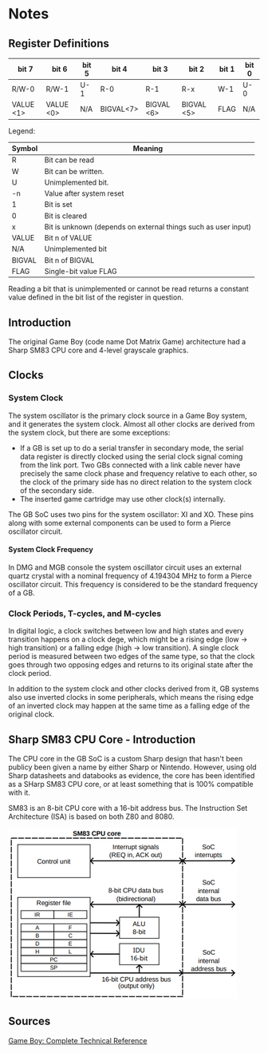 # Notes

## Register Definitions

| bit 7     | bit 6     | bit 5 | bit 4     | bit 3      | bit 2      | bit 1 | bit 0 |
| --------- | --------- | ----- | --------- | ---------- | ---------- | ----- | ----- |
| R/W-0     | R/W-1     | U-1   | R-0       | R-1        | R-x        | W-1   | U-0   |
| VALUE <1> | VALUE <0> | N/A   | BIGVAL<7> | BIGVAL <6> | BIGVAL <5> | FLAG  | N/A   |

Legend:

| Symbol    | Meaning                                                        |
| --------- | -------------------------------------------------------------- |
| R         | Bit can be read                                                |
| W         | Bit can be written.                                            |
| U         | Unimplemented bit.                                             |
| -n        | Value after system reset                                       |
| 1         | Bit is set                                                     |
| 0         | Bit is cleared                                                 |
| x         | Bit is unknown (depends on external things such as user input) |
| VALUE<n>  | Bit n of VALUE                                                 |
| N/A       | Unimplemented bit                                              |
| BIGVAL<n> | Bit n of BIGVAL                                                |
| FLAG      | Single-bit value FLAG                                          |

Reading a bit that is unimplemented or cannot be read returns a constant value
defined in the bit list of the register in question.

## Introduction

The original Game Boy (code name Dot Matrix Game) architecture had a Sharp SM83
CPU core and 4-level grayscale graphics.

## Clocks

### System Clock

The system oscillator is the primary clock source in a Game Boy system, and it
generates the system clock. Almost all other clocks are derived from the system
clock, but there are some exceptions:

- If a GB is set up to do a serial transfer in secondary mode, the serial data
  register is directly clocked using the serial clock signal coming from the
  link port. Two GBs connected with a link cable never have precisely the same
  clock phase and frequency relative to each other, so the clock of the primary
  side has no direct relation to the system clock of the secondary side.
- The inserted game cartridge may use other clock(s) internally.

The GB SoC uses two pins for the system oscillator: XI and XO. These pins along
with some external components can be used to form a Pierce oscillator circuit.

#### System Clock Frequency

In DMG and MGB console the system oscillator circuit uses an external quartz
crystal with a nominal frequency of 4.194304 MHz to form a Pierce oscillator
circuit. This frequency is considered to be the standard frequency of a GB.

### Clock Periods, T-cycles, and M-cycles

In digital logic, a clock switches between low and high states and every
transition happens on a clock dege, which might be a rising edge (low -> high
transition) or a falling edge (high -> low transition). A single clock period is
measured between two edges of the same type, so that the clock goes through two
opposing edges and returns to its original state after the clock period.

In addition to the system clock and other clocks derived from it, GB systems
also use inverted clocks in some peripherals, which means the rising edge of an
inverted clock may happen at the same time as a falling edge of the original
clock.

## Sharp SM83 CPU Core - Introduction

The CPU core in the GB SoC is a custom Sharp design that hasn't been publicy
been given a name by either Sharp or Nintendo. However, using old Sharp
datasheets and databooks as evidence, the core has been identified as a SHarp
SM83 CPU core, or at least something that is 100% compatible with it.

SM83 is an 8-bit CPU core with a 16-bit address bus. The Instruction Set
Architecture (ISA) is based on both Z80 and 8080.

![SM83 CPU Chip Simple Diagram](./sm83_diagram_simple.png)

## Sources

[Game Boy: Complete Technical Reference](https://gekkio.fi/files/gb-docs/gbctr.pdf)
